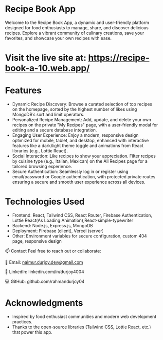 # Recipe Book App

Welcome to the Recipe Book App, a dynamic and user-friendly platform designed for food enthusiasts to manage, share, and discover delicious recipes. Explore a vibrant community of culinary creations, save your favorites, and showcase your own recipes with ease.

# Visit the live site at: https://recipe-book-a-10.web.app/


# Features
* Dynamic Recipe Discovery: Browse a curated selection of top recipes on the homepage, sorted by the highest number of likes using MongoDB’s sort and limit operators.
* Personalized Recipe Management: Add, update, and delete your own recipes on the private "My Recipes" page, with a user-friendly modal for editing and a secure database integration.
* Engaging User Experience: Enjoy a modern, responsive design optimized for mobile, tablet, and desktop, enhanced with interactive features like a dark/light theme toggle and animations from React libraries (e.g., Lottie React).
* Social Interaction: Like recipes to show your appreciation. Filter recipes by cuisine type (e.g., Italian, Mexican) on the All Recipes page for a tailored browsing experience.
* Secure Authentication: Seamlessly log in or register using email/password or Google authentication, with protected private routes ensuring a secure and smooth user experience across all devices.


# Technologies Used
* Frontend: React, Tailwind CSS, React Router, Firebase Authentication, Lottie React(As Loading Animation),React-simple-typewriter
* Backend: Node.js, Express.js, MongoDB
* Deployment: Firebase (client), Vercel (server)
* Other: Environment variables for secure configuration, custom 404  page, responsive design

📫 Contact
Feel free to reach out or collaborate:

📧 Email: naimur.durjoy.dev@gmail.com

🔗 LinkedIn: linkedin.com/in/durjoy4004

💻 GitHub: github.com/rahmandurjoy04

# Acknowledgments
* Inspired by food enthusiast communities and modern web development practices.
* Thanks to the open-source libraries (Tailwind CSS, Lottie React, etc.) that power this app.